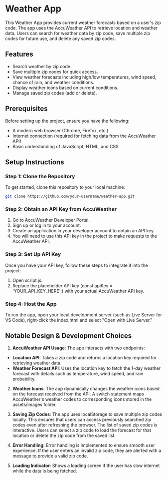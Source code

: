 # Weather App

This Weather App provides current weather forecasts based on a user's zip code. The app uses the AccuWeather API to retrieve location and weather data. Users can search for weather data by zip code, save multiple zip codes for future use, and delete any saved zip codes.

## Features

- Search weather by zip code.
- Save multiple zip codes for quick access.
- View weather forecasts including high/low temperatures, wind speed, chance of rain, and weather conditions.
- Display weather icons based on current conditions.
- Manage saved zip codes (add or delete).

## Prerequisites

Before setting up the project, ensure you have the following:

- A modern web browser (Chrome, Firefox, etc.)
- Internet connection (required for fetching data from the AccuWeather API)
- Basic understanding of JavaScript, HTML, and CSS

## Setup Instructions

### Step 1: Clone the Repository

To get started, clone this repository to your local machine:

```bash
git clone https://github.com/your-username/weather-app.git
```

### Step 2: Obtain an API Key from AccuWeather

1. Go to AccuWeather Developer Portal.
2. Sign up or log in to your account.
3. Create an application in your developer account to obtain an API key.
4. You will need to use this API key in the project to make requests to the AccuWeather API.

### Step 3: Set Up API Key

Once you have your API key, follow these steps to integrate it into the project:

1. Open script.js.
2. Replace the placeholder API key (const apiKey = 'YOUR_API_KEY_HERE';) with your actual AccuWeather API key.

### Step 4: Host the App
To run the app, open your local development server (such as Live Server for VS Code), right-click the index.html and select "Open with Live Server."

## Notable Design & Development Choices
1. **AccuWeather API Usage**:
The app interacts with two endpoints:

- **Location API**: Takes a zip code and returns a location key required for retrieving weather data.
- **Weather Forecast API**: Uses the location key to fetch the 1-day weather forecast with details such as temperature, wind speed, and rain probability.

2. **Weather Icons**:
The app dynamically changes the weather icons based on the forecast received from the API. A switch statement maps AccuWeather's weather codes to corresponding icons stored in the assets/images folder.

3. **Saving Zip Codes**:
The app uses localStorage to save multiple zip codes locally. This ensures that users can access previously searched zip codes even after refreshing the browser. The list of saved zip codes is interactive. Users can select a zip code to load the forecast for that location or delete the zip code from the saved list.

4. **Error Handling**:
Error handling is implemented to ensure smooth user experience. If the user enters an invalid zip code, they are alerted with a message to provide a valid zip code.

5. **Loading Indicator**:
Shows a loading screen if the user has slow internet while the data is being fetched.